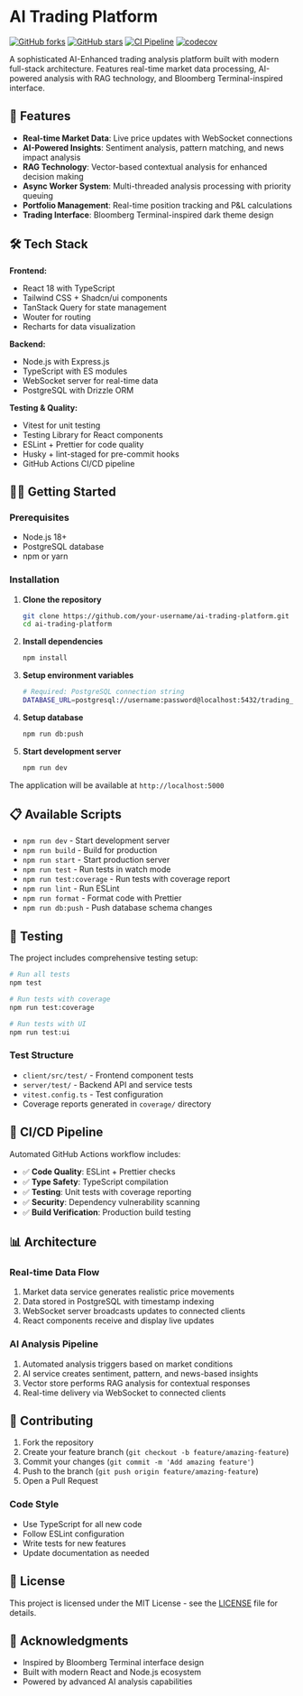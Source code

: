 # AI Trading Platform

[![GitHub forks](https://img.shields.io/github/forks/Canstralian/ai-trading-platform.svg?style=social&label=Fork)](https://github.com/Canstralian/ai-trading-platform/fork)
[![GitHub stars](https://img.shields.io/github/stars/Canstralian/ai-trading-platform.svg?style=social&label=Stars)](https://github.com/Canstralian/ai-trading-platform/stargazers)
[![CI Pipeline](https://github.com/canstralian/ai-trading-platform/workflows/CI%20Pipeline/badge.svg)](https://github.com/canstralian/ai-trading-platform/actions)
[![codecov](https://codecov.io/gh/canstralian/ai-trading-platform/branch/main/graph/badge.svg)](https://codecov.io/gh/canstralian/ai-trading-platform)

A sophisticated AI-Enhanced trading analysis platform built with modern full-stack architecture. Features real-time market data processing, AI-powered analysis with RAG technology, and Bloomberg Terminal-inspired interface.

## 🚀 Features

- **Real-time Market Data**: Live price updates with WebSocket connections
- **AI-Powered Insights**: Sentiment analysis, pattern matching, and news impact analysis
- **RAG Technology**: Vector-based contextual analysis for enhanced decision making
- **Async Worker System**: Multi-threaded analysis processing with priority queuing
- **Portfolio Management**: Real-time position tracking and P&L calculations
- **Trading Interface**: Bloomberg Terminal-inspired dark theme design

## 🛠️ Tech Stack

**Frontend:**
- React 18 with TypeScript
- Tailwind CSS + Shadcn/ui components
- TanStack Query for state management
- Wouter for routing
- Recharts for data visualization

**Backend:**
- Node.js with Express.js
- TypeScript with ES modules
- WebSocket server for real-time data
- PostgreSQL with Drizzle ORM

**Testing & Quality:**
- Vitest for unit testing
- Testing Library for React components
- ESLint + Prettier for code quality
- Husky + lint-staged for pre-commit hooks
- GitHub Actions CI/CD pipeline

## 🏃‍♂️ Getting Started

### Prerequisites

- Node.js 18+ 
- PostgreSQL database
- npm or yarn

### Installation

1. **Clone the repository**
   ```bash
   git clone https://github.com/your-username/ai-trading-platform.git
   cd ai-trading-platform
   ```

2. **Install dependencies**
   ```bash
   npm install
   ```

3. **Setup environment variables**
   ```bash
   # Required: PostgreSQL connection string
   DATABASE_URL=postgresql://username:password@localhost:5432/trading_db
   ```

4. **Setup database**
   ```bash
   npm run db:push
   ```

5. **Start development server**
   ```bash
   npm run dev
   ```

The application will be available at `http://localhost:5000`

## 📋 Available Scripts

- `npm run dev` - Start development server
- `npm run build` - Build for production
- `npm run start` - Start production server
- `npm run test` - Run tests in watch mode
- `npm run test:coverage` - Run tests with coverage report
- `npm run lint` - Run ESLint
- `npm run format` - Format code with Prettier
- `npm run db:push` - Push database schema changes

## 🧪 Testing

The project includes comprehensive testing setup:

```bash
# Run all tests
npm test

# Run tests with coverage
npm run test:coverage

# Run tests with UI
npm run test:ui
```

### Test Structure

- `client/src/test/` - Frontend component tests
- `server/test/` - Backend API and service tests
- `vitest.config.ts` - Test configuration
- Coverage reports generated in `coverage/` directory

## 🚀 CI/CD Pipeline

Automated GitHub Actions workflow includes:

- ✅ **Code Quality**: ESLint + Prettier checks
- ✅ **Type Safety**: TypeScript compilation
- ✅ **Testing**: Unit tests with coverage reporting
- ✅ **Security**: Dependency vulnerability scanning
- ✅ **Build Verification**: Production build testing

## 📊 Architecture

### Real-time Data Flow
1. Market data service generates realistic price movements
2. Data stored in PostgreSQL with timestamp indexing
3. WebSocket server broadcasts updates to connected clients
4. React components receive and display live updates

### AI Analysis Pipeline
1. Automated analysis triggers based on market conditions
2. AI service creates sentiment, pattern, and news-based insights
3. Vector store performs RAG analysis for contextual responses
4. Real-time delivery via WebSocket to connected clients

## 🤝 Contributing

1. Fork the repository
2. Create your feature branch (`git checkout -b feature/amazing-feature`)
3. Commit your changes (`git commit -m 'Add amazing feature'`)
4. Push to the branch (`git push origin feature/amazing-feature`)
5. Open a Pull Request

### Code Style

- Use TypeScript for all new code
- Follow ESLint configuration
- Write tests for new features
- Update documentation as needed

## 📄 License

This project is licensed under the MIT License - see the [LICENSE](LICENSE) file for details.

## 🙏 Acknowledgments

- Inspired by Bloomberg Terminal interface design
- Built with modern React and Node.js ecosystem
- Powered by advanced AI analysis capabilities